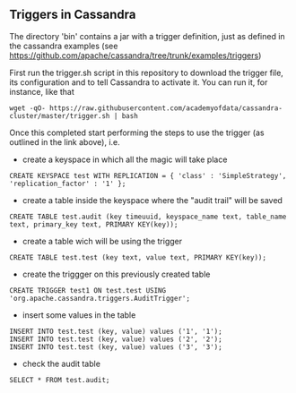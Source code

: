 ## Triggers in Cassandra ##

The directory 'bin' contains a jar with a trigger definition, just as defined in the cassandra examples (see https://github.com/apache/cassandra/tree/trunk/examples/triggers)

First run the trigger.sh script in this repository to download the trigger file, its configuration and to tell Cassandra to activate it. You can run it, for instance, like that 
```
wget -qO- https://raw.githubusercontent.com/academyofdata/cassandra-cluster/master/trigger.sh | bash 
```

Once this completed start performing the steps to use the trigger (as outlined in the link above), i.e. 

* create a keyspace in which all the magic will take place
```
CREATE KEYSPACE test WITH REPLICATION = { 'class' : 'SimpleStrategy', 'replication_factor' : '1' };
```
* create a table inside the keyspace where the "audit trail" will be saved
```
CREATE TABLE test.audit (key timeuuid, keyspace_name text, table_name text, primary_key text, PRIMARY KEY(key));
```
* create a table wich will be using the trigger
```
CREATE TABLE test.test (key text, value text, PRIMARY KEY(key));
```
* create the triggger on this previously created table
```
CREATE TRIGGER test1 ON test.test USING 'org.apache.cassandra.triggers.AuditTrigger';
```
* insert some values in the table
```
INSERT INTO test.test (key, value) values ('1', '1');
INSERT INTO test.test (key, value) values ('2', '2');
INSERT INTO test.test (key, value) values ('3', '3');
```
* check the audit table
```
SELECT * FROM test.audit;
```

